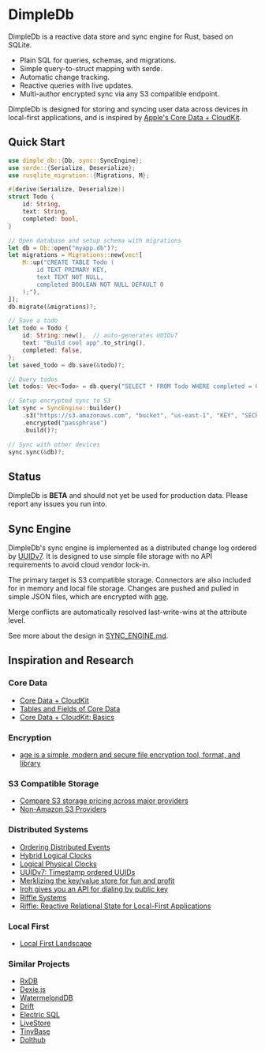 # DimpleDb

DimpleDb is a reactive data store and sync engine for Rust, based on SQLite.

- Plain SQL for queries, schemas, and migrations.
- Simple query-to-struct mapping with serde.
- Automatic change tracking.
- Reactive queries with live updates.
- Multi-author encrypted sync via any S3 compatible endpoint.

DimpleDb is designed for storing and syncing user data across devices in
local-first applications, and is inspired by 
[Apple's Core Data + CloudKit](https://developer.apple.com/documentation/CoreData/NSPersistentCloudKitContainer).

## Quick Start

```rust
use dimple_db::{Db, sync::SyncEngine};
use serde::{Serialize, Deserialize};
use rusqlite_migration::{Migrations, M};

#[derive(Serialize, Deserialize)]
struct Todo {
    id: String,
    text: String,
    completed: bool,
}

// Open database and setup schema with migrations
let db = Db::open("myapp.db")?;
let migrations = Migrations::new(vec![
    M::up("CREATE TABLE Todo (
        id TEXT PRIMARY KEY,
        text TEXT NOT NULL,
        completed BOOLEAN NOT NULL DEFAULT 0
    );"),
]);
db.migrate(&migrations)?;

// Save a todo
let todo = Todo {
    id: String::new(),  // auto-generates UUIDv7
    text: "Build cool app".to_string(),
    completed: false,
};
let saved_todo = db.save(&todo)?;

// Query todos
let todos: Vec<Todo> = db.query("SELECT * FROM Todo WHERE completed = 0", ())?;

// Setup encrypted sync to S3
let sync = SyncEngine::builder()
    .s3("https://s3.amazonaws.com", "bucket", "us-east-1", "KEY", "SECRET")?
    .encrypted("passphrase")
    .build()?;

// Sync with other devices
sync.sync(&db)?;
```

## Status

DimpleDb is **BETA** and should not yet be used for production data. Please
report any issues you run into.


## Sync Engine

DimpleDb's sync engine is implemented as a distributed change log ordered by 
[UUIDv7](https://datatracker.ietf.org/doc/html/draft-peabody-dispatch-new-uuid-format). 
It is designed to use simple file storage with no API requirements to avoid
cloud vendor lock-in. 

The primary target is S3 compatible storage. Connectors are also included for
in memory and local file storage. Changes are pushed and pulled in simple JSON
files, which are encrypted with [age](https://github.com/FiloSottile/age). 

Merge conflicts are automatically resolved last-write-wins at the attribute
level.

See more about the design in [SYNC_ENGINE.md](SYNC_ENGINE.md).


## Inspiration and Research

### Core Data
- [Core Data + CloudKit](https://developer.apple.com/documentation/CoreData/NSPersistentCloudKitContainer)
- [Tables and Fields of Core Data](https://fatbobman.com/en/posts/tables_and_fields_of_coredata/)
- [Core Data + CloudKit: Basics](https://fatbobman.com/en/posts/coredatawithcloudkit-1/)

### Encryption
- [age is a simple, modern and secure file encryption tool, format, and library](https://github.com/FiloSottile/age)

### S3 Compatible Storage
- [Compare S3 storage pricing across major providers](https://www.s3compare.io/)
- [Non-Amazon S3 Providers](https://github.com/s3fs-fuse/s3fs-fuse/wiki/Non-Amazon-S3)

### Distributed Systems
- [Ordering Distributed Events](https://medium.com/baseds/ordering-distributed-events-29c1dd9d1eff)
- [Hybrid Logical Clocks](https://muratbuffalo.blogspot.com/2014/07/hybrid-logical-clocks.html)
- [Logical Physical Clocks](https://cse.buffalo.edu/tech-reports/2014-04.pdf)
- [UUIDv7: Timestamp ordered UUIDs](https://datatracker.ietf.org/doc/html/draft-peabody-dispatch-new-uuid-format)
- [Merklizing the key/value store for fun and profit](https://joelgustafson.com/posts/2023-05-04/merklizing-the-key-value-store-for-fun-and-profit)
- [Iroh gives you an API for dialing by public key](https://github.com/n0-computer/iroh)
- [Riffle Systems](https://riffle.systems/)
- [Riffle: Reactive Relational State for Local-First Applications](https://dl.acm.org/doi/pdf/10.1145/3586183.3606801)

### Local First
- [Local First Landscape](https://www.localfirst.fm/landscape)

### Similar Projects
- [RxDB](https://github.com/pubkey/rxdb)
- [Dexie.js](https://github.com/dexie/Dexie.js)
- [WatermelondDB](https://github.com/nozbe/WatermelonDB)
- [Drift](https://github.com/simolus3/drift)
- [Electric SQL](https://github.com/electric-sql/electric)
- [LiveStore](https://github.com/livestorejs/livestore)	
- [TinyBase](https://github.com/tinyplex/tinybase)	
- [Dolthub](https://github.com/dolthub/dolt)

